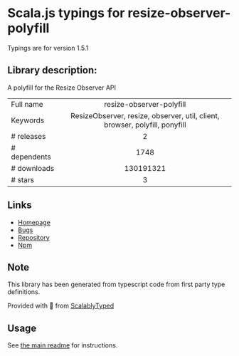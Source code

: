 
# Scala.js typings for resize-observer-polyfill

Typings are for version 1.5.1

## Library description:
A polyfill for the Resize Observer API

|                    |                 |
| ------------------ | :-------------: |
| Full name          | resize-observer-polyfill |
| Keywords           | ResizeObserver, resize, observer, util, client, browser, polyfill, ponyfill |
| # releases         | 2 |
| # dependents       | 1748 |
| # downloads        | 130191321 |
| # stars            | 3 |

## Links
- [Homepage](https://github.com/que-etc/resize-observer-polyfill)
- [Bugs](https://github.com/que-etc/resize-observer-polyfill/issues)
- [Repository](https://github.com/que-etc/resize-observer-polyfill)
- [Npm](https://www.npmjs.com/package/resize-observer-polyfill)
    


## Note
This library has been generated from typescript code from first party type definitions.

Provided with :purple_heart: from [ScalablyTyped](https://github.com/oyvindberg/ScalablyTyped)

## Usage
See [the main readme](../../readme.md) for instructions.


